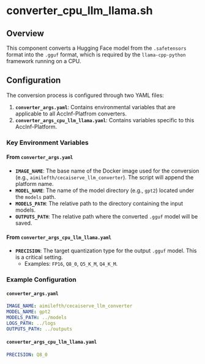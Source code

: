 # converter_cpu_llm_llama.sh

## Overview
This component converts a Hugging Face model from the `.safetensors` format into the `.gguf` format, which is required by the `llama-cpp-python` framework running on a CPU.

## Configuration
The conversion process is configured through two YAML files:

1.  **`converter_args.yaml`**: Contains environmental variables that are applicable to all AccInf-Platfrom converters.
2.  **`converter_args_cpu_llm_llama.yaml`**: Contains variables specific to this AccInf-Platform.

### Key Environment Variables

#### From `converter_args.yaml`
-   **`IMAGE_NAME`**: The base name of the Docker image used for the conversion (e.g., `aimilefth/cecaiserve_llm_converter`). The script will append the platform name.
-   **`MODEL_NAME`**: The name of the model directory (e.g., `gpt2`) located under the `models` path.
-   **`MODELS_PATH`**: The relative path to the directory containing the input models.
-   **`OUTPUTS_PATH`**: The relative path where the converted `.gguf` model will be saved.

#### From `converter_args_cpu_llm_llama.yaml`
-   **`PRECISION`**: The target quantization type for the output `.gguf` model. This is a critical setting.
    -   Examples: `FP16`, `Q8_0`, `Q5_K_M`, `Q4_K_M`.

### Example Configuration

#### `converter_args.yaml`
```yaml
IMAGE_NAME: aimilefth/cecaiserve_llm_converter
MODEL_NAME: gpt2
MODELS_PATH: ../models
LOGS_PATH: ../logs
OUTPUTS_PATH: ../outputs
```

#### `converter_args_cpu_llm_llama.yaml`
```yaml
PRECISION: Q8_0
```